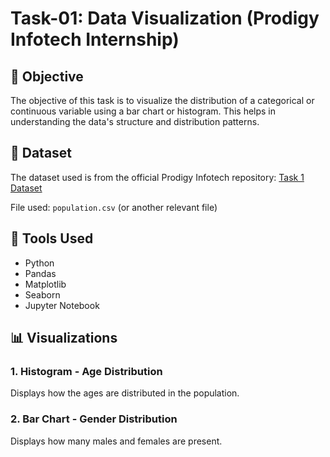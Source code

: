 # Task-01: Data Visualization (Prodigy Infotech Internship)

## 📌 Objective
The objective of this task is to visualize the distribution of a categorical or continuous variable using a bar chart or histogram. This helps in understanding the data's structure and distribution patterns.

## 📁 Dataset
The dataset used is from the official Prodigy Infotech repository:
[Task 1 Dataset](https://github.com/Prodigy-InfoTech/data-science-datasets/tree/main/Task%201)

File used: `population.csv` (or another relevant file)

## 🧪 Tools Used
- Python
- Pandas
- Matplotlib
- Seaborn
- Jupyter Notebook

## 📊 Visualizations
### 1. Histogram - Age Distribution
Displays how the ages are distributed in the population.

### 2. Bar Chart - Gender Distribution
Displays how many males and females are present.

